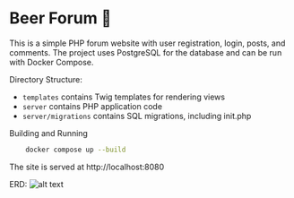 # Beer Forum 🍺

This is a simple PHP forum website with user registration, login, posts, and comments. The project uses PostgreSQL for the database and can be run with Docker Compose.

Directory Structure:

- `templates` contains Twig templates for rendering views
- `server` contains PHP application code
- `server/migrations` contains SQL migrations, including init.php

Building and Running

```bash
    docker compose up --build
```

The site is served at http://localhost:8080

ERD:
![alt text](m-karol/BeerBook/refs/heads/main/ERD.png)
